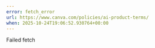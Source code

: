 ```yaml
---
error: fetch_error
url: https://www.canva.com/policies/ai-product-terms/
when: 2025-10-24T19:06:52.930764+00:00
---
```


Failed fetch
